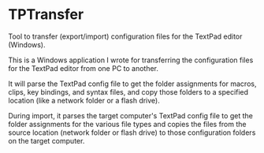# TPTransfer
Tool to transfer (export/import) configuration files for the TextPad editor (Windows).

This is a Windows application I wrote for transferring the configuration files for the TextPad editor from one PC to another.

It will parse the TextPad config file to get the folder assignments for macros, clips, key bindings, and syntax files, and copy those folders to a specified location (like a network folder or a flash drive).

During import, it parses the target computer's TextPad config file to get the folder assignments for the various file types and copies the files from the source location (network folder or flash drive) to those configuration folders on the target computer.
